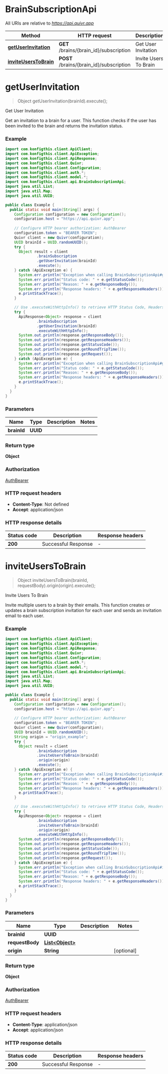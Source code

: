 # BrainSubscriptionApi

All URIs are relative to *https://api.quivr.app*

| Method | HTTP request | Description |
|------------- | ------------- | -------------|
| [**getUserInvitation**](BrainSubscriptionApi.md#getUserInvitation) | **GET** /brains/{brain_id}/subscription | Get User Invitation |
| [**inviteUsersToBrain**](BrainSubscriptionApi.md#inviteUsersToBrain) | **POST** /brains/{brain_id}/subscription | Invite Users To Brain |


<a name="getUserInvitation"></a>
# **getUserInvitation**
> Object getUserInvitation(brainId).execute();

Get User Invitation

Get an invitation to a brain for a user. This function checks if the user has been invited to the brain and returns the invitation status.

### Example
```java
import com.konfigthis.client.ApiClient;
import com.konfigthis.client.ApiException;
import com.konfigthis.client.ApiResponse;
import com.konfigthis.client.Quivr;
import com.konfigthis.client.Configuration;
import com.konfigthis.client.auth.*;
import com.konfigthis.client.model.*;
import com.konfigthis.client.api.BrainSubscriptionApi;
import java.util.List;
import java.util.Map;
import java.util.UUID;

public class Example {
  public static void main(String[] args) {
    Configuration configuration = new Configuration();
    configuration.host = "https://api.quivr.app";
    
    // Configure HTTP bearer authorization: AuthBearer
    configuration.token = "BEARER TOKEN";
    Quivr client = new Quivr(configuration);
    UUID brainId = UUID.randomUUID();
    try {
      Object result = client
              .brainSubscription
              .getUserInvitation(brainId)
              .execute();
    } catch (ApiException e) {
      System.err.println("Exception when calling BrainSubscriptionApi#getUserInvitation");
      System.err.println("Status code: " + e.getStatusCode());
      System.err.println("Reason: " + e.getResponseBody());
      System.err.println("Response headers: " + e.getResponseHeaders());
      e.printStackTrace();
    }

    // Use .executeWithHttpInfo() to retrieve HTTP Status Code, Headers and Request
    try {
      ApiResponse<Object> response = client
              .brainSubscription
              .getUserInvitation(brainId)
              .executeWithHttpInfo();
      System.out.println(response.getResponseBody());
      System.out.println(response.getResponseHeaders());
      System.out.println(response.getStatusCode());
      System.out.println(response.getRoundTripTime());
      System.out.println(response.getRequest());
    } catch (ApiException e) {
      System.err.println("Exception when calling BrainSubscriptionApi#getUserInvitation");
      System.err.println("Status code: " + e.getStatusCode());
      System.err.println("Reason: " + e.getResponseBody());
      System.err.println("Response headers: " + e.getResponseHeaders());
      e.printStackTrace();
    }
  }
}

```

### Parameters

| Name | Type | Description  | Notes |
|------------- | ------------- | ------------- | -------------|
| **brainId** | **UUID**|  | |

### Return type

**Object**

### Authorization

[AuthBearer](../README.md#AuthBearer)

### HTTP request headers

 - **Content-Type**: Not defined
 - **Accept**: application/json

### HTTP response details
| Status code | Description | Response headers |
|-------------|-------------|------------------|
| **200** | Successful Response |  -  |

<a name="inviteUsersToBrain"></a>
# **inviteUsersToBrain**
> Object inviteUsersToBrain(brainId, requestBody).origin(origin).execute();

Invite Users To Brain

Invite multiple users to a brain by their emails. This function creates or updates a brain subscription invitation for each user and sends an invitation email to each user.

### Example
```java
import com.konfigthis.client.ApiClient;
import com.konfigthis.client.ApiException;
import com.konfigthis.client.ApiResponse;
import com.konfigthis.client.Quivr;
import com.konfigthis.client.Configuration;
import com.konfigthis.client.auth.*;
import com.konfigthis.client.model.*;
import com.konfigthis.client.api.BrainSubscriptionApi;
import java.util.List;
import java.util.Map;
import java.util.UUID;

public class Example {
  public static void main(String[] args) {
    Configuration configuration = new Configuration();
    configuration.host = "https://api.quivr.app";
    
    // Configure HTTP bearer authorization: AuthBearer
    configuration.token = "BEARER TOKEN";
    Quivr client = new Quivr(configuration);
    UUID brainId = UUID.randomUUID();
    String origin = "origin_example";
    try {
      Object result = client
              .brainSubscription
              .inviteUsersToBrain(brainId)
              .origin(origin)
              .execute();
    } catch (ApiException e) {
      System.err.println("Exception when calling BrainSubscriptionApi#inviteUsersToBrain");
      System.err.println("Status code: " + e.getStatusCode());
      System.err.println("Reason: " + e.getResponseBody());
      System.err.println("Response headers: " + e.getResponseHeaders());
      e.printStackTrace();
    }

    // Use .executeWithHttpInfo() to retrieve HTTP Status Code, Headers and Request
    try {
      ApiResponse<Object> response = client
              .brainSubscription
              .inviteUsersToBrain(brainId)
              .origin(origin)
              .executeWithHttpInfo();
      System.out.println(response.getResponseBody());
      System.out.println(response.getResponseHeaders());
      System.out.println(response.getStatusCode());
      System.out.println(response.getRoundTripTime());
      System.out.println(response.getRequest());
    } catch (ApiException e) {
      System.err.println("Exception when calling BrainSubscriptionApi#inviteUsersToBrain");
      System.err.println("Status code: " + e.getStatusCode());
      System.err.println("Reason: " + e.getResponseBody());
      System.err.println("Response headers: " + e.getResponseHeaders());
      e.printStackTrace();
    }
  }
}

```

### Parameters

| Name | Type | Description  | Notes |
|------------- | ------------- | ------------- | -------------|
| **brainId** | **UUID**|  | |
| **requestBody** | [**List&lt;Object&gt;**](Object.md)|  | |
| **origin** | **String**|  | [optional] |

### Return type

**Object**

### Authorization

[AuthBearer](../README.md#AuthBearer)

### HTTP request headers

 - **Content-Type**: application/json
 - **Accept**: application/json

### HTTP response details
| Status code | Description | Response headers |
|-------------|-------------|------------------|
| **200** | Successful Response |  -  |

